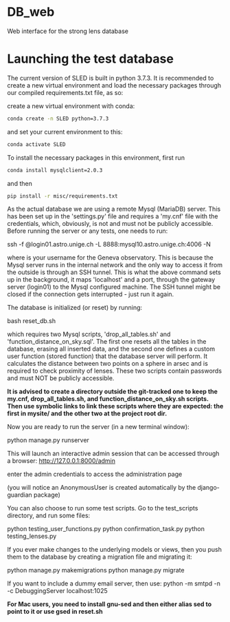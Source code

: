 # DB_web
Web interface for the strong lens database

# Launching the test database

The current version of SLED is built in python 3.7.3. It is recommended to create a new virtual environment and load the necessary packages through our compiled requirements.txt file, as so:

create a new virtual environment with conda:
```sh
conda create -n SLED python=3.7.3
```

and set your current environment to this:
```sh
conda activate SLED
```

To install the necessary packages in this environment, first run
```sh
conda install mysqlclient=2.0.3
```
and then
```sh
pip install -r misc/requirements.txt
```

As the actual database we are using a remote Mysql (MariaDB) server.
This has been set up in the 'settings.py' file and requires a 'my.cnf' file with the credentials, which, obviously, is not and must not be publicly accessible.
Before running the server or any tests, one needs to run:

ssh -f <username>@login01.astro.unige.ch -L 8888:mysql10.astro.unige.ch:4006 -N

where <username> is your username for the Geneva observatory.
This is because the Mysql server runs in the internal network and the only way to access it from the outside is through an SSH tunnel.
This is what the above command sets up in the background, it maps 'localhost' and a port, through the gateway server (login01) to the Mysql configured machine.
The SSH tunnel might be closed if the connection gets interrupted - just run it again.


The database is initialized (or reset) by running:

bash reset_db.sh

which requires two Mysql scripts, 'drop_all_tables.sh' and 'function_distance_on_sky.sql'.
The first one resets all the tables in the database, erasing all inserted data, and the second one defines a custom user function (stored function) that the database server will perform.
It calculates the distance between two points on a sphere in arsec and is required to check proximity of lenses.
These two scripts contain passwords and must NOT be publicly accessible.

**It is advised to create a directory outside the git-tracked one to keep the my.cnf, drop_all_tables.sh, and function_distance_on_sky.sh scripts.
Then use symbolic links to link these scripts where they are expected: the first in mysite/ and the other two at the project root dir.**


Now you are ready to run the server (in a new terminal window):

python manage.py runserver

This will launch an interactive admin session that can be accessed through a browser:
http://127.0.0.1:8000/admin

enter the admin credentials to access the administration page

(you will notice an AnonymousUser is created automatically by the django-guardian package)


You can also choose to run some test scripts.
Go to the test_scripts directory, and run some files:

python testing_user_functions.py
python confirmation_task.py
python testing_lenses.py


If you ever make changes to the underlying models or views, then you push them to the database by creating a migration file and migrating it:

python manage.py makemigrations
python manage.py migrate

If you want to include a dummy email server, then use: python -m smtpd -n -c DebuggingServer localhost:1025


**For Mac users, you need to install gnu-sed and then either alias sed to point to it or use gsed in reset.sh**

